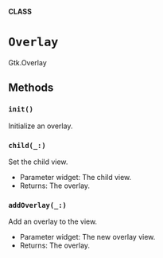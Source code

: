 **CLASS**

# `Overlay`

Gtk.Overlay

## Methods
### `init()`

Initialize an overlay.

### `child(_:)`

Set the child view.
- Parameter widget: The child view.
- Returns: The overlay.

### `addOverlay(_:)`

Add an overlay to the view.
- Parameter widget: The new overlay view.
- Returns: The overlay.
